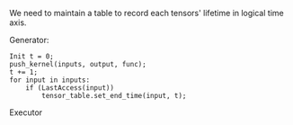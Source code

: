 We need to maintain a table to record each tensors' lifetime in logical time axis.

Generator:
```pseudo-code
Init t = 0; 
push_kernel(inputs, output, func);
t += 1;
for input in inputs:
    if (LastAccess(input)) 
        tensor_table.set_end_time(input, t); 
```

Executor
```pseudo code

```